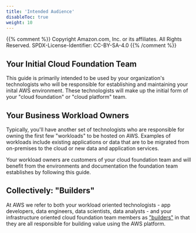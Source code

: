 ```yaml
---
title: 'Intended Audience'
disableToc: true
weight: 10
---
```


{{% comment %}}
Copyright Amazon.com, Inc. or its affiliates. All Rights Reserved.
SPDX-License-Identifier: CC-BY-SA-4.0
{{% /comment %}}

## Your Initial Cloud Foundation Team
This guide is primarily intended to be used by your organization's technologists who will be responsible for establishing and maintaining your inital AWS environment. These technologists will make up the initial form of your "cloud foundation" or "cloud platform" team.

## Your Business Workload Owners

Typically, you'll have another set of technologists who are responsible for owning the first few "workloads" to be hosted on AWS.  Examples of workloads include existing applications or data that are to be migrated from on-premises to the cloud or new data and application services.

Your workload owners are customers of your cloud foundation team and will benefit from the environments and documentation the foundation team establishes by following this guide.

## Collectively: "Builders"

At AWS we refer to both your workload oriented technologists - app developers, data engineers, data scientists, data analysts - and your infrastructure oriented cloud foundation team members as ["builders"](https://aws.amazon.com/campaigns/build-on-aws/) in that they are all responsible for building value using the AWS platform.
